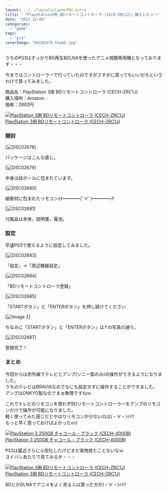 ```yaml
---
layout: ../../layouts/LayoutMd.astro
title: "「PlayStation3用 BDリモートコントローラ (CECH-ZRC1J)」購入レビュー"
date: "2012-12-08"
categories: 
  - "game"
tags: 
  - "ps3"
coverImage: "DSC02678_thumb.jpg"
---
```


うちのPS3はすっかりBD再生&DLNAを使ったアニメ視聴専用機となっております・・・

今まではコントローラーで行っていたのですがさすがに買ってもいいだろというわけで買ってみました。

商品名：PlayStation 3用 BDリモートコントローラ (CECH-ZRC1J)  
購入場所：Amazon  
価格：2883円

[![PlayStation 3用 BDリモートコントローラ (CECH-ZRC1J)](/archive/images/41I%2Bsd1KZLL._SL160_.jpg)  
PlayStation 3用 BDリモートコントローラ (CECH-ZRC1J)  
](https://www.amazon.co.jp/exec/obidos/ASIN/B004LQ0B4E/mizuka123-22/ref=nosim)

### 開封

[![DSC02678](/archive/images/DSC02678_thumb.jpg "DSC02678")]

パッケージはこんな感じ。

[![DSC02679](/archive/images/DSC02679_thumb.jpg "DSC02679")]

中身は段ボールに包まれています。

[![DSC02680](/archive/images/DSC02680_thumb.jpg "DSC02680")]

緩衝材に包まれたリモコンｷﾀ━━━━(ﾟ∀ﾟ)━━━━ｯ!!

[![DSC02681](/archive/images/DSC02681_thumb.jpg "DSC02681")]

付属品は本体，説明書，電池。

### 設定

早速PS3で使えるように設定してみました。

[![DSC02683](/archive/images/DSC02683_thumb.jpg "DSC02683")]

「設定」→「周辺機器設定」

[![DSC02684](/archive/images/DSC02684_thumb.jpg "DSC02684")]

「BDリモートコントローラ登録」

[![DSC02685](/archive/images/DSC02685_thumb.jpg "DSC02685")]

「STARTボタン」と「ENTERボタン」を押し続けてください

[![Image 2](/archive/images/Image-2_thumb.png "Image 2")]

ちなみに「STARTボタン」と「ENTERボタン」は↑の写真の通り。

[![DSC02687](/archive/images/DSC02687_thumb.jpg "DSC02687")]

登録完了！

### まとめ

今回からは赤外線でテレビとアンプ(ソニー製のみ)の操作ができるようになりました。  
うちのテレビはBRAVIAなのでなにも設定せずに操作することができました。  
アンプはONKYO製なのでまぁ無理ですねｗ

これでテレビのリモコンを使わずBDリモートコントローラーをアンプのリモコンだけで操作が可能になりました。  
軽く使ってみた感じだとやはりリモコンが少ないのは(・∀・)ｲｲ!!  
もっと早く買っておけばよかったorz

[![PlayStation 3 250GB チャコール・ブラック (CECH-4000B)](/archive/images/411yGTi2-NL._SL160_.jpg)  
PlayStation 3 250GB チャコール・ブラック (CECH-4000B)  
](https://www.amazon.co.jp/exec/obidos/ASIN/B009DD2V2A/mizuka123-22/ref=nosim)

PS3は最近さらに小型化したけどまだ実物見たことないなｗ  
ヨドバシあたりで見てみるか・・・

[![PlayStation 3用 BDリモートコントローラ (CECH-ZRC1J)](/archive/images/41I%2Bsd1KZLL._SL160_.jpg)  
PlayStation 3用 BDリモートコントローラ (CECH-ZRC1J)  
](https://www.amazon.co.jp/exec/obidos/ASIN/B004LQ0B4E/mizuka123-22/ref=nosim)

BDとかDLNAでアニメをよく見る人は買った方が(・∀・)ｲｲ!!
